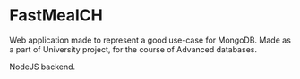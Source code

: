 # FastMealCH
Web application made to represent a good use-case for MongoDB. Made as a part of University project, for the course of Advanced databases. 

NodeJS backend.
